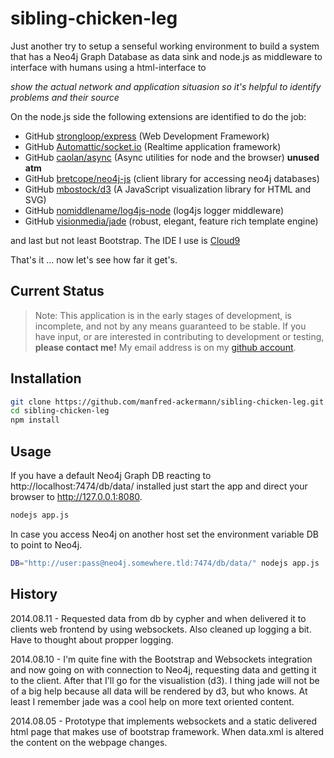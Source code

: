# sibling-chicken-leg


Just another try to setup a senseful working environment to build a system that
has a Neo4j Graph Database as data sink and node.js as middleware to interface
with humans using a html-interface to

*show the actual network and application situasion so
it's helpful to identify problems and their source*
 
On the node.js side the following extensions are identified to do the job:
- GitHub [strongloop/express](//github.com/strongloop/express) (Web Development Framework)
- GitHub [Automattic/socket.io](//github.com/Automattic/socket.io) (Realtime application framework)
- GitHub [caolan/async](//github.com/caolan/async) (Async utilities for node and the browser) **unused atm**
- GitHub [bretcope/neo4j-js](//github.com/bretcope/neo4j-js) (client library for accessing neo4j databases)
- GitHub [mbostock/d3](//github.com/mbostock/d3) (A JavaScript visualization library for HTML and SVG)
- GitHub [nomiddlename/log4js-node](//github.com/nomiddlename/log4js-node) (log4js logger middleware)
- GitHub [visionmedia/jade](//github.com/visionmedia/jade) (robust, elegant, feature rich template engine)

and last but not least Bootstrap. The IDE I use is [Cloud9](//c9.io)

That's it ... now let's see how far it get's.

## Current Status

> Note: This application is in the early stages of development, is incomplete, and not by any means guaranteed to be stable. If you have input, or are interested in contributing to development or testing, __please contact me!__ My email address is on my [github account](https://github.com/manfred-ackermann).

## Installation

```bash
git clone https://github.com/manfred-ackermann/sibling-chicken-leg.git
cd sibling-chicken-leg
npm install 
```

## Usage

If you have a default Neo4j Graph DB reacting to http://localhost:7474/db/data/
installed just start the app and direct your browser to http://127.0.0.1:8080.

```bash
nodejs app.js
```

In case you access Neo4j on another host set the environment variable DB to
point to Neo4j.

```bash
DB="http://user:pass@neo4j.somewhere.tld:7474/db/data/" nodejs app.js
```

## History

2014.08.11 - Requested data from db by cypher and when delivered it to clients
             web frontend by using websockets. Also cleaned up logging a bit.
             Have to thought about propper logging.

2014.08.10 - I'm quite fine with the Bootstrap and Websockets integration and
             now going on with connection to Neo4j, requesting data and getting
             it to the client. After that I'll go for the visualistion (d3). I
             thing jade will not be of a big help because all data will be 
             rendered by d3, but who knows. At least I remember jade was a cool
             help on more text oriented content.
             
2014.08.05 - Prototype that implements websockets and a static delivered html
             page that makes use of bootstrap framework. When data.xml is 
             altered the content on the webpage changes.

